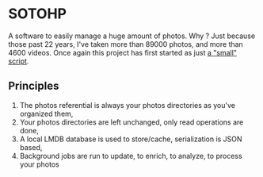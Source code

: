 # SOTOHP

A software to easily manage a huge amount of photos. Why ? Just because those past 22 years, I've taken more than 89000
photos, and more than 4600 videos. Once again this project has first started as just [a "small" script][photosc].

## Principles

1. The photos referential is always your photos directories as you've organized them,
2. Your photos directories are left unchanged, only read operations are done,
3. A local LMDB database is used to store/cache, serialization is JSON based,
4. Background jobs are run to update, to enrich, to analyze, to process your photos

[photosc]: https://gist.github.com/dacr/46718666ae96ebac300b27c80ed7bec3
